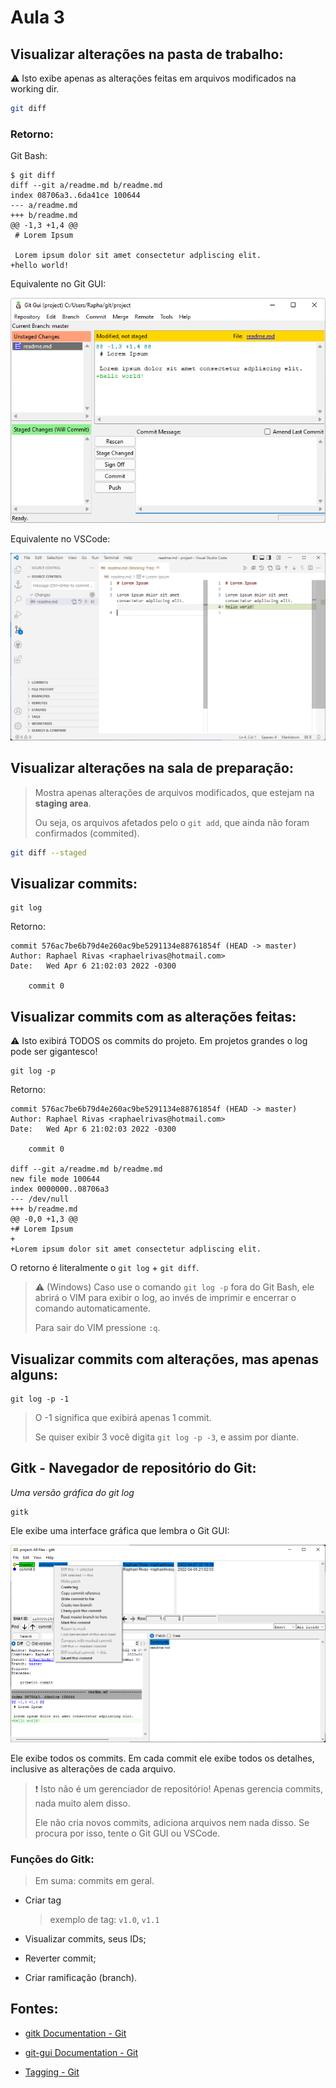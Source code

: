 # Aula 3

## Visualizar alterações na pasta de trabalho:

:warning: Isto exibe apenas as alterações feitas em arquivos modificados na working dir.

```bash
git diff
```

### Retorno:

Git Bash:

```git
$ git diff
diff --git a/readme.md b/readme.md
index 08706a3..6da41ce 100644
--- a/readme.md
+++ b/readme.md
@@ -1,3 +1,4 @@
 # Lorem Ipsum

 Lorem ipsum dolor sit amet consectetur adpliscing elit.
+hello world!
```

Equivalente no Git GUI:

![git diff no Git GUI](../../img/git-diff-gui.png)

Equivalente no VSCode:

![git diff no VSCode](../../img/git-diff-vscode.png)

## Visualizar alterações na sala de preparação:

> Mostra apenas alterações de arquivos modificados, que estejam na **staging area**.
> 
> Ou seja, os arquivos afetados pelo o `git add`, que ainda não foram confirmados (commited).

```bash
git diff --staged
```

## Visualizar commits:

```git
git log
```

Retorno:

```git
commit 576ac7be6b79d4e260ac9be5291134e88761854f (HEAD -> master)
Author: Raphael Rivas <raphaelrivas@hotmail.com>
Date:   Wed Apr 6 21:02:03 2022 -0300

    commit 0
```

## Visualizar commits com as alterações feitas:

:warning: Isto exibirá TODOS os commits do projeto. Em projetos grandes o log pode ser gigantesco!

```git
git log -p
```

Retorno:

```git
commit 576ac7be6b79d4e260ac9be5291134e88761854f (HEAD -> master)
Author: Raphael Rivas <raphaelrivas@hotmail.com>
Date:   Wed Apr 6 21:02:03 2022 -0300

    commit 0

diff --git a/readme.md b/readme.md
new file mode 100644
index 0000000..08706a3
--- /dev/null
+++ b/readme.md
@@ -0,0 +1,3 @@
+# Lorem Ipsum
+
+Lorem ipsum dolor sit amet consectetur adpliscing elit.
```

O retorno é literalmente o `git log` + `git diff`.

> :warning: (Windows) Caso use o comando `git log -p` fora do Git Bash,  ele abrirá o VIM para exibir o log, ao invés de imprimir e encerrar o comando automaticamente.
> 
> Para sair do VIM pressione `:q`.

## Visualizar commits com alterações, mas apenas alguns:

```git
git log -p -1
```

> O -1 significa que exibirá apenas 1 commit.
> 
> Se quiser exibir 3 você digita `git log -p -3`, e assim por diante.

## Gitk - Navegador de repositório do Git:

*Uma versão gráfica do git log*

```git
gitk
```

Ele exibe uma interface gráfica que lembra o Git GUI:

![git gitk](../../img/git-gitk.png)

Ele exibe todos os commits. Em cada commit ele exibe todos os detalhes, inclusive as alterações de cada arquivo.

> :exclamation: Isto não é um gerenciador de repositório!  Apenas gerencia commits, nada muito alem disso.
> 
> Ele não cria novos commits, adiciona arquivos nem nada disso. Se procura por isso, tente o Git GUI ou VSCode.

### Funções do Gitk:

> Em suma: commits em geral.

* Criar tag
  
  > exemplo de tag: `v1.0`, `v1.1`

* Visualizar commits, seus IDs;

* Reverter commit;

* Criar ramificação (branch).

## Fontes:

* [gitk Documentation - Git](https://git-scm.com/docs/gitk/)

* [git-gui Documentation - Git](https://git-scm.com/docs/git-gui/)

* [Tagging - Git](https://git-scm.com/book/en/v2/Git-Basics-Tagging)
